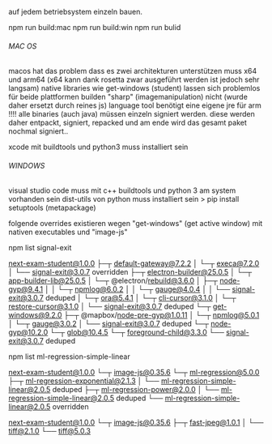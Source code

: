 
auf jedem betriebsystem einzeln bauen.

npm run build:mac
npm run build:win
npm run bulid

###### MAC OS ######
macos hat das problem dass es zwei architekturen unterstützen muss x64 und arm64 (x64 kann dank rosetta zwar ausgeführt werden ist jedoch sehr langsam)
native libraries wie get-windows (student) lassen sich problemlos für beide plattformen builden "sharp" (imagemanipulation) nicht (wurde daher ersetzt durch reines js)
language tool benötigt eine eigene jre für arm !!!!
alle binaries (auch java) müssen einzeln signiert werden. diese werden daher entpackt, signiert, repacked und am ende wird das gesamt paket nochmal signiert..

xcode mit buildtools und python3 muss installiert sein


###### WINDOWS ######
visual studio code muss mit c++ buildtools und python 3 am system vorhanden sein
dist-utils von python muss installiert sein > pip install setuptools  (metapackage)



folgende overrides existieren wegen "get-windows"  (get active window) mit nativen executables 
und "image-js"

npm list signal-exit

next-exam-student@1.0.0
├─┬ default-gateway@7.2.2
│ └─┬ execa@7.2.0
│   └── signal-exit@3.0.7 overridden
├─┬ electron-builder@25.0.5
│ └─┬ app-builder-lib@25.0.5
│   └─┬ @electron/rebuild@3.6.0
│     ├─┬ node-gyp@9.4.1
│     │ └─┬ npmlog@6.0.2
│     │   └─┬ gauge@4.0.4
│     │     └── signal-exit@3.0.7 deduped
│     └─┬ ora@5.4.1
│       └─┬ cli-cursor@3.1.0
│         └─┬ restore-cursor@3.1.0
│           └── signal-exit@3.0.7 deduped
└─┬ get-windows@9.2.0
  ├─┬ @mapbox/node-pre-gyp@1.0.11
  │ └─┬ npmlog@5.0.1
  │   └─┬ gauge@3.0.2
  │     └── signal-exit@3.0.7 deduped
  └─┬ node-gyp@10.2.0
    └─┬ glob@10.4.5
      └─┬ foreground-child@3.3.0
        └── signal-exit@3.0.7 deduped


npm list ml-regression-simple-linear

next-exam-student@1.0.0
└─┬ image-js@0.35.6
  └─┬ ml-regression@5.0.0
    ├─┬ ml-regression-exponential@2.1.3
    │ └── ml-regression-simple-linear@2.0.5 deduped
    ├─┬ ml-regression-power@2.0.0
    │ └── ml-regression-simple-linear@2.0.5 deduped
    └── ml-regression-simple-linear@2.0.5 overridden



next-exam-student@1.0.0
└─┬ image-js@0.35.6
  ├─┬ fast-jpeg@1.0.1
  │ └── tiff@2.1.0
  └── tiff@5.0.3